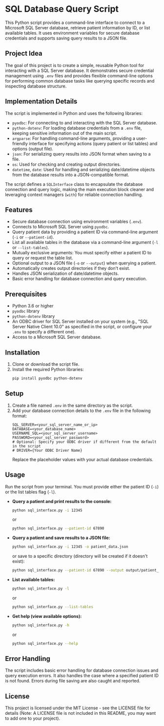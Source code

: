 # SQL Database Query Script

This Python script provides a command-line interface to connect to a Microsoft SQL Server database, retrieve patient information by ID, or list available tables. It uses environment variables for secure database credentials and supports saving query results to a JSON file.

## Project Idea

The goal of this project is to create a simple, reusable Python tool for interacting with a SQL Server database. It demonstrates secure credential management using `.env` files and provides flexible command-line options for performing common database tasks like querying specific records and inspecting database structure.

## Implementation Details

The script is implemented in Python and uses the following libraries:

* `pyodbc`: For connecting to and interacting with the SQL Server database.
* `python-dotenv`: For loading database credentials from a `.env` file, keeping sensitive information out of the main script.
* `argparse`: For handling command-line arguments, providing a user-friendly interface for specifying actions (query patient or list tables) and options (output file).
* `json`: For serializing query results into JSON format when saving to a file.
* `os`: Used for checking and creating output directories.
* `datetime`, `date`: Used for handling and serializing date/datetime objects from the database results into a JSON-compatible format.

The script defines a `SQLInterface` class to encapsulate the database connection and query logic, making the main execution block cleaner and leveraging context managers (`with`) for reliable connection handling.

## Features

* Secure database connection using environment variables (`.env`).
* Connects to Microsoft SQL Server using `pyodbc`.
* Query patient data by providing a patient ID via command-line argument (`-i` or `--patient-id`).
* List all available tables in the database via a command-line argument (`-l` or `--list-tables`).
* Mutually exclusive arguments: You must specify either a patient ID to query or request the table list.
* Optional output to a JSON file (`-o` or `--output`) when querying a patient.
* Automatically creates output directories if they don't exist.
* Handles JSON serialization of date/datetime objects.
* Basic error handling for database connection and query execution.

## Prerequisites

* Python 3.6 or higher
* `pyodbc` library
* `python-dotenv` library
* An ODBC driver for SQL Server installed on your system (e.g., "SQL Server Native Client 10.0" as specified in the script, or configure your `.env` to specify a different one).
* Access to a Microsoft SQL Server database.

## Installation

1.  Clone or download the script file.
2.  Install the required Python libraries:
    ```bash
    pip install pyodbc python-dotenv
    ```

## Setup

1.  Create a file named `.env` in the same directory as the script.
2.  Add your database connection details to the `.env` file in the following format:
    ```dotenv
    SQL_SERVER=<your_sql_server_name_or_ip>
    DATABASE=<your_database_name>
    USERNAME_SQL=<your_sql_server_username>
    PASSWORD=<your_sql_server_password>
    # Optional: Specify your ODBC driver if different from the default in the script
    # DRIVER={Your ODBC Driver Name}
    ```
    Replace the placeholder values with your actual database credentials.

## Usage

Run the script from your terminal. You must provide either the patient ID (`-i`) or the list tables flag (`-l`).

* **Query a patient and print results to the console:**
    ```bash
    python sql_interface.py -i 12345
    ```
    or
    ```bash
    python sql_interface.py --patient-id 67890
    ```

* **Query a patient and save results to a JSON file:**
    ```bash
    python sql_interface.py -i 12345 -o patient_data.json
    ```
    or save to a specific directory (directory will be created if it doesn't exist):
    ```bash
    python sql_interface.py --patient-id 67890 --output output/patient_details.json
    ```

* **List available tables:**
    ```bash
    python sql_interface.py -l
    ```
    or
    ```bash
    python sql_interface.py --list-tables
    ```

* **Get help (view available options):**
    ```bash
    python sql_interface.py -h
    ```
    or
    ```bash
    python sql_interface.py --help
    ```

## Error Handling

The script includes basic error handling for database connection issues and query execution errors. It also handles the case where a specified patient ID is not found. Errors during file saving are also caught and reported.

## License

This project is licensed under the MIT License - see the LICENSE file for details (Note: A LICENSE file is not included in this README, you may want to add one to your project).
